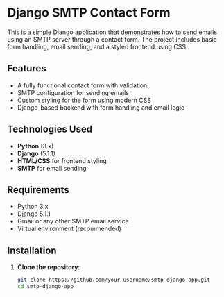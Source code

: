 # Django SMTP Contact Form

This is a simple Django application that demonstrates how to send emails using an SMTP server through a contact form. The project includes basic form handling, email sending, and a styled frontend using CSS.

## Features

- A fully functional contact form with validation
- SMTP configuration for sending emails
- Custom styling for the form using modern CSS
- Django-based backend with form handling and email logic

## Technologies Used

- **Python** (3.x)
- **Django** (5.1.1)
- **HTML/CSS** for frontend styling
- **SMTP** for email sending

## Requirements

- Python 3.x
- Django 5.1.1
- Gmail or any other SMTP email service
- Virtual environment (recommended)

## Installation

1. **Clone the repository**:

   ```bash
   git clone https://github.com/your-username/smtp-django-app.git
   cd smtp-django-app
